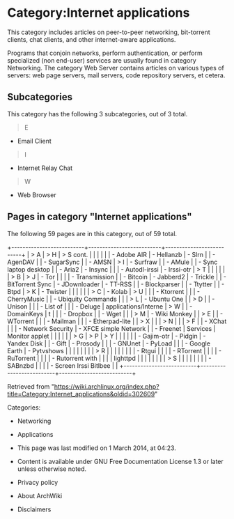 Category:Internet applications
==============================

This category includes articles on peer-to-peer networking, bit-torrent
clients, chat clients, and other internet-aware applications.

Programs that conjoin networks, perform authentication, or perform
specialized (non end-user) services are usually found in category
Networking. The category Web Server contains articles on various types
of servers: web page servers, mail servers, code repository servers, et
cetera.

Subcategories
-------------

This category has the following 3 subcategories, out of 3 total.

> E

-   Email Client

> I

-   Internet Relay Chat

> W

-   Web Browser

Pages in category "Internet applications"
-----------------------------------------

The following 59 pages are in this category, out of 59 total.

+--------------------------+--------------------------+--------------------------+
| > A                      | > H                      | > S cont.                |
|                          |                          |                          |
| -   Adobe AIR            | -   Hellanzb             | -   Slrn                 |
| -   AgenDAV              |                          | -   SugarSync            |
| -   AMSN                 | > I                      | -   Surfraw              |
| -   AMule                |                          | -   Sync laptop desktop  |
| -   Aria2                | -   Insync               |                          |
| -   Autodl-irssi         | -   Irssi-otr            | > T                      |
|                          |                          |                          |
| > B                      | > J                      | -   Tor                  |
|                          |                          | -   Transmission         |
| -   Bitcoin              | -   Jabberd2             | -   Trickle              |
| -   BitTorrent Sync      | -   JDownloader          | -   TT-RSS               |
| -   Blockparser          |                          | -   Ttytter              |
| -   Btpd                 | > K                      | -   Twister              |
|                          |                          |                          |
| > C                      | -   Kolab                | > U                      |
|                          | -   Ktorrent             |                          |
| -   CherryMusic          |                          | -   Ubiquity Commands    |
|                          | > L                      | -   Ubuntu One           |
| > D                      |                          | -   Unison               |
|                          | -   List of              |                          |
| -   Deluge               |     applications/Interne | > W                      |
| -   DomainKeys           | t                        |                          |
| -   Dropbox              |                          | -   Wget                 |
|                          | > M                      | -   Wiki Monkey          |
| > E                      |                          | -   WTorrent             |
|                          | -   Mailman              |                          |
| -   Etherpad-lite        |                          | > X                      |
|                          | > N                      |                          |
| > F                      |                          | -   XChat                |
|                          | -   Network Security     | -   XFCE simple Network  |
| -   Freenet              |     Services             |     Monitor applet       |
|                          |                          |                          |
| > G                      | > P                      | > Y                      |
|                          |                          |                          |
| -   Gajim-otr            | -   Pidgin               | -   Yandex Disk          |
| -   Gift                 | -   Prosody              |                          |
| -   GNUnet               | -   PyLoad               |                          |
| -   Google Earth         | -   Pytvshows            |                          |
|                          |                          |                          |
|                          | > R                      |                          |
|                          |                          |                          |
|                          | -   Rtgui                |                          |
|                          | -   RTorrent             |                          |
|                          | -   RuTorrent            |                          |
|                          | -   Rutorrent with       |                          |
|                          |     lighttpd             |                          |
|                          |                          |                          |
|                          | > S                      |                          |
|                          |                          |                          |
|                          | -   SABnzbd              |                          |
|                          | -   Screen Irssi Bitlbee |                          |
+--------------------------+--------------------------+--------------------------+

Retrieved from
"https://wiki.archlinux.org/index.php?title=Category:Internet_applications&oldid=302609"

Categories:

-   Networking
-   Applications

-   This page was last modified on 1 March 2014, at 04:23.
-   Content is available under GNU Free Documentation License 1.3 or
    later unless otherwise noted.
-   Privacy policy
-   About ArchWiki
-   Disclaimers
